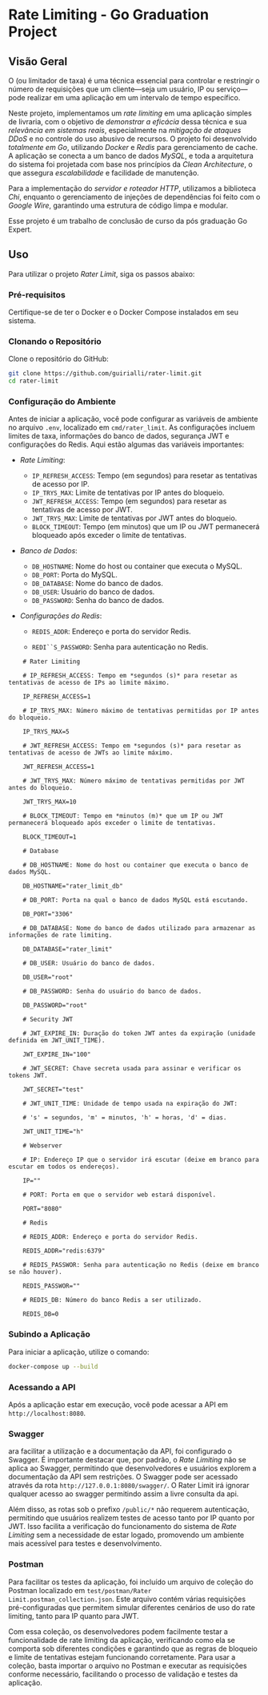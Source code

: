 # Rate Limiting - Go Graduation Project 

## Visão Geral

O  (ou limitador de taxa) é uma técnica essencial para controlar e restringir o número de requisições que um cliente—seja um usuário, IP ou serviço—pode realizar em uma aplicação em um intervalo de tempo específico.

Neste projeto, implementamos um *rate limiting* em uma aplicação simples de livraria, com o objetivo de *demonstrar a eficácia* dessa técnica e sua *relevância em sistemas reais*, especialmente na *mitigação de ataques DDoS* e no controle do uso abusivo de recursos. O projeto foi desenvolvido *totalmente em Go*, utilizando *Docker* e *Redis* para gerenciamento de cache. A aplicação se conecta a um banco de dados *MySQL*, e toda a arquitetura do sistema foi projetada com base nos princípios da *Clean Architecture*, o que assegura *escalabilidade* e facilidade de manutenção.

Para a implementação do *servidor e roteador HTTP*, utilizamos a biblioteca *Chi*, enquanto o gerenciamento de injeções de dependências foi feito com o *Google Wire*, garantindo uma estrutura de código limpa e modular.

Esse projeto é um trabalho de conclusão de curso da pós graduação Go Expert.

## Uso

Para utilizar o projeto *Rater Limit*, siga os passos abaixo:

### Pré-requisitos

Certifique-se de ter o Docker e o Docker Compose instalados em seu sistema.

### Clonando o Repositório

Clone o repositório do GitHub:

```bash
git clone https://github.com/guirialli/rater-limit.git
cd rater-limit
```

### Configuração do Ambiente

Antes de iniciar a aplicação, você pode configurar as variáveis de ambiente no arquivo `.env`, localizado em `cmd/rater_limit`. As configurações incluem limites de taxa, informações do banco de dados, segurança JWT e configurações do Redis. Aqui estão algumas das variáveis importantes:

- *Rate Limiting*:

  - `IP_REFRESH_ACCESS`: Tempo (em segundos) para resetar as tentativas de acesso por IP.
  - `IP_TRYS_MAX`: Limite de tentativas por IP antes do bloqueio.
  - `JWT_REFRESH_ACCESS`: Tempo (em segundos) para resetar as tentativas de acesso por JWT.
  - `JWT_TRYS_MAX`: Limite de tentativas por JWT antes do bloqueio.
  - `BLOCK_TIMEOUT`: Tempo (em minutos) que um IP ou JWT permanecerá bloqueado após exceder o limite de tentativas.

- *Banco de Dados*:

  - `DB_HOSTNAME`: Nome do host ou container que executa o MySQL.
  - `DB_PORT`: Porta do MySQL.
  - `DB_DATABASE`: Nome do banco de dados.
  - `DB_USER`: Usuário do banco de dados.
  - `DB_PASSWORD`: Senha do banco de dados.

- *Configurações do Redis*:

  - `REDIS_ADDR`: Endereço e porta do servidor Redis.

  - `REDI``S_PASSWORD`: Senha para autenticação no Redis.

```
    # Rater Limiting
    
    # IP_REFRESH_ACCESS: Tempo em *segundos (s)* para resetar as tentativas de acesso de IPs ao limite máximo.
    
    IP_REFRESH_ACCESS=1
    
    # IP_TRYS_MAX: Número máximo de tentativas permitidas por IP antes do bloqueio.
    
    IP_TRYS_MAX=5
    
    # JWT_REFRESH_ACCESS: Tempo em *segundos (s)* para resetar as tentativas de acesso de JWTs ao limite máximo.
    
    JWT_REFRESH_ACCESS=1
    
    # JWT_TRYS_MAX: Número máximo de tentativas permitidas por JWT antes do bloqueio.
    
    JWT_TRYS_MAX=10
    
    # BLOCK_TIMEOUT: Tempo em *minutos (m)* que um IP ou JWT permanecerá bloqueado após exceder o limite de tentativas.
    
    BLOCK_TIMEOUT=1
    
    # Database
    
    # DB_HOSTNAME: Nome do host ou container que executa o banco de dados MySQL.
    
    DB_HOSTNAME="rater_limit_db"
    
    # DB_PORT: Porta na qual o banco de dados MySQL está escutando.
    
    DB_PORT="3306"
    
    # DB_DATABASE: Nome do banco de dados utilizado para armazenar as informações de rate limiting.
    
    DB_DATABASE="rater_limit"
    
    # DB_USER: Usuário do banco de dados.
    
    DB_USER="root"
    
    # DB_PASSWORD: Senha do usuário do banco de dados.
    
    DB_PASSWORD="root"
    
    # Security JWT
    
    # JWT_EXPIRE_IN: Duração do token JWT antes da expiração (unidade definida em JWT_UNIT_TIME).
    
    JWT_EXPIRE_IN="100"
    
    # JWT_SECRET: Chave secreta usada para assinar e verificar os tokens JWT.
    
    JWT_SECRET="test"
    
    # JWT_UNIT_TIME: Unidade de tempo usada na expiração do JWT:
    
    # 's' = segundos, 'm' = minutos, 'h' = horas, 'd' = dias.
    
    JWT_UNIT_TIME="h"
    
    # Webserver
    
    # IP: Endereço IP que o servidor irá escutar (deixe em branco para escutar em todos os endereços).
    
    IP=""
    
    # PORT: Porta em que o servidor web estará disponível.
    
    PORT="8080"
    
    # Redis
    
    # REDIS_ADDR: Endereço e porta do servidor Redis.
    
    REDIS_ADDR="redis:6379"
    
    # REDIS_PASSWOR: Senha para autenticação no Redis (deixe em branco se não houver).
    
    REDIS_PASSWOR=""
    
    # REDIS_DB: Número do banco Redis a ser utilizado.
    
    REDIS_DB=0
```

    

### Subindo a Aplicação

Para iniciar a aplicação, utilize o comando:

```bash
docker-compose up --build
```

### Acessando a API

Após a aplicação estar em execução, você pode acessar a API em `http://localhost:8080`.

### Swagger

ara facilitar a utilização e a documentação da API, foi configurado o Swagger. É importante destacar que, por padrão, o *Rate Limiting* não se aplica ao Swagger, permitindo que desenvolvedores e usuários explorem a documentação da API sem restrições. O Swagger pode ser acessado através da rota `http://127.0.0.1:8080/swagger/`. O Rater Limit irá ignorar qualquer acesso ao swagger permitindo assim a livre consulta da api.

Além disso, as rotas sob o prefixo `/public/*` não requerem autenticação, permitindo que usuários realizem testes de acesso tanto por IP quanto por JWT. Isso facilita a verificação do funcionamento do sistema de *Rate Limiting* sem a necessidade de estar logado, promovendo um ambiente mais acessível para testes e desenvolvimento.

### Postman

Para facilitar os testes da aplicação, foi incluído um arquivo de coleção do Postman localizado em `test/postman/Rater Limit.postman_collection.json`. Este arquivo contém várias requisições pré-configuradas que permitem simular diferentes cenários de uso do rate limiting, tanto para IP quanto para JWT.

Com essa coleção, os desenvolvedores podem facilmente testar a funcionalidade de rate limiting da aplicação, verificando como ela se comporta sob diferentes condições e garantindo que as regras de bloqueio e limite de tentativas estejam funcionando corretamente. Para usar a coleção, basta importar o arquivo no Postman e executar as requisições conforme necessário, facilitando o processo de validação e testes da aplicação.
